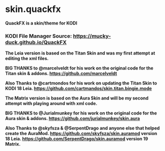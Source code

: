 # skin.quackfx

**QuackFX is a skin/theme for KODI**

### KODI File Manager Source: https://mucky-duck.github.io/QuackFX

**The Leia version is based on the Titan Skin 
and was my first attempt at editing the xml files.**  

**BIG THANKS to @marcelveldt for his work on the 
original code for the Titan skin & addons.
https://github.com/marcelveldt**

**Also Thanks to @cartmondos for his work on updating 
the Titan Skin to KODI 18 Leia.
https://github.com/cartmandos/skin.titan.bingie.mode**


**The Matrix version is based on the Aura Skin 
and will be my second attempt with playing around 
with xml code.**

**BIG THANKS to @Jurialmunkey for his work on the 
original code for the Aura skin & addons.
https://github.com/jurialmunkey/skin.aura**

**Also Thanks to @skyfsza & @SerpentDrago and anyone 
else that helped create the AuraMod.
https://github.com/skyfsza/skin.auramod version 18 Leia.
https://github.com/SerpentDrago/skin.auramod version 19 Matrix.**


